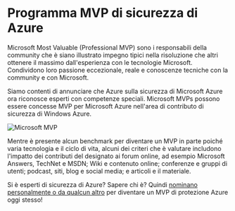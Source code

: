<properties
   pageTitle="Programma MVP di sicurezza di Azure | Microsoft Azure"
   description="L'articolo viene fornita una panoramica dell'area di contributo di sicurezza di Windows Azure nel programma MVP."
   services="security"
   documentationCenter="na"
   authors="TomShinder"
   manager="StevenPo"
   editor="TomSh"/>

<tags
   ms.service="security"
   ms.devlang="na"
   ms.topic="article"
   ms.tgt_pltfrm="na"
   ms.workload="na"
   ms.date="10/18/2016"
   ms.author="yurid"/>

# <a name="azure-security-mvp-program"></a>Programma MVP di sicurezza di Azure

Microsoft Most Valuable (Professional MVP) sono i responsabili della community che è siano illustrato impegno tipici nella risoluzione che altri ottenere il massimo dall'esperienza con le tecnologie Microsoft. Condividono loro passione eccezionale, reale e conoscenze tecniche con la community e con Microsoft.

Siamo contenti di annunciare che Azure sulla sicurezza di Microsoft Azure ora riconosce esperti con competenze speciali. Microsoft MVPs possono essere concesse MVP per Microsoft Azure nell'area di contributo di sicurezza di Windows Azure.

![Microsoft MVP](./media/azure-security-mvp/azure-security-mvp-fig1.png)

Mentre è presente alcun benchmark per diventare un MVP in parte poiché varia tecnologia e il ciclo di vita, alcuni dei criteri che è valutare includono l'impatto dei contributi del designato ai forum online, ad esempio Microsoft Answers, TechNet e MSDN; Wiki e contenuto online; conferenze e gruppi di utenti; podcast, siti, blog e social media; e articoli e il materiale. 

Si è esperti di sicurezza di Azure? Sapere chi è? Quindi [nominano personalmente o da qualcun altro](https://mvp.microsoft.com/Nomination/nominate-an-mvp) per diventare un MVP di protezione Azure oggi stesso!

